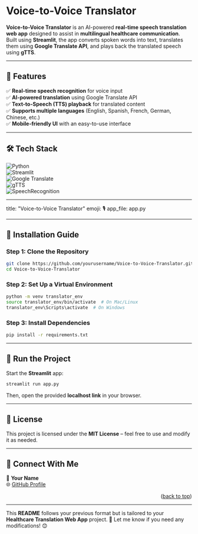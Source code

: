 # **Voice-to-Voice Translator**  

**Voice-to-Voice Translator** is an AI-powered **real-time speech translation web app** designed to assist in **multilingual healthcare communication**. Built using **Streamlit**, the app converts spoken words into text, translates them using **Google Translate API**, and plays back the translated speech using **gTTS**.  

---

## **📌 Features**  
✅ **Real-time speech recognition** for voice input  
✅ **AI-powered translation** using Google Translate API  
✅ **Text-to-Speech (TTS) playback** for translated content  
✅ **Supports multiple languages** (English, Spanish, French, German, Chinese, etc.)  
✅ **Mobile-friendly UI** with an easy-to-use interface  

---

## **🛠️ Tech Stack**  
![Python](https://img.shields.io/badge/python-%2314354C.svg?style=for-the-badge&logo=python&logoColor=white)  
![Streamlit](https://img.shields.io/badge/streamlit-%23FF4B4B.svg?style=for-the-badge&logo=streamlit&logoColor=white)  
![Google Translate](https://img.shields.io/badge/google-translate-blue?style=for-the-badge)  
![gTTS](https://img.shields.io/badge/gTTS-%23FFAA00.svg?style=for-the-badge)  
![SpeechRecognition](https://img.shields.io/badge/speech_recognition-%23013243.svg?style=for-the-badge)  

---

title: "Voice-to-Voice Translator"
emoji: 🎙️
app_file: app.py

---


## **📌 Installation Guide**  

### **Step 1: Clone the Repository**  
```bash
git clone https://github.com/yourusername/Voice-to-Voice-Translator.git
cd Voice-to-Voice-Translator
```

### **Step 2: Set Up a Virtual Environment**  
```bash
python -m venv translator_env
source translator_env/bin/activate  # On Mac/Linux
translator_env\Scripts\activate  # On Windows
```

### **Step 3: Install Dependencies**  
```bash
pip install -r requirements.txt
```

---

## **🚀 Run the Project**  
Start the **Streamlit** app:  
```bash
streamlit run app.py
```
Then, open the provided **localhost link** in your browser.  

---

## **📜 License**  
This project is licensed under the **MIT License** – feel free to use and modify it as needed.  

---

## **📩 Connect With Me**  
👤 **Your Name**  
🌐 [GitHub Profile](https://github.com/yourusername)  

<p align="right">(<a href="#readme-top">back to top</a>)</p>  

---

This **README** follows your previous format but is tailored to your **Healthcare Translation Web App** project. 🚀 Let me know if you need any modifications! 😊
